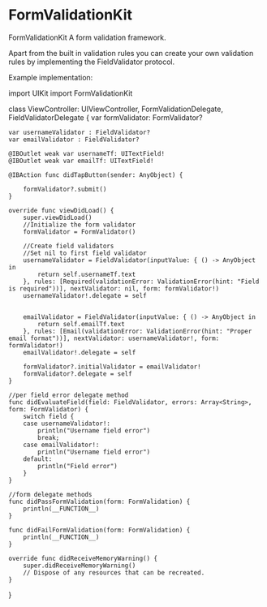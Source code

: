 FormValidationKit
=================

FormValidationKit
A form validation framework.

Apart from the built in validation rules you can create your own validation rules by implementing the FieldValidator protocol. 

Example implementation:

import UIKit
import FormValidationKit

class ViewController: UIViewController, FormValidationDelegate, FieldValidatorDelegate {
    var formValidator: FormValidator?

    var usernameValidator : FieldValidator?
    var emailValidator : FieldValidator?
    
    @IBOutlet weak var usernameTf: UITextField!
    @IBOutlet weak var emailTf: UITextField!

    @IBAction func didTapButton(sender: AnyObject) {
        
        formValidator?.submit()
    }
    
    override func viewDidLoad() {
        super.viewDidLoad()
        //Initialize the form validator
        formValidator = FormValidator()
        
        //Create field validators
        //Set nil to first field validator
        usernameValidator = FieldValidator(inputValue: { () -> AnyObject in
            return self.usernameTf.text
        }, rules: [Required(validationError: ValidationError(hint: "Field is required"))], nextValidator: nil, form: formValidator!)
        usernameValidator!.delegate = self
        
        
        emailValidator = FieldValidator(inputValue: { () -> AnyObject in
            return self.emailTf.text
        }, rules: [Email(validationError: ValidationError(hint: "Proper email format"))], nextValidator: usernameValidator!, form: formValidator!)
        emailValidator!.delegate = self
        
        formValidator?.initialValidator = emailValidator!
        formValidator?.delegate = self
    }

    //per field error delegate method
    func didEvaluateField(field: FieldValidator, errors: Array<String>, form: FormValidator) {
        switch field {
        case usernameValidator!:
            println("Username field error")
            break;
        case emailValidator!:
            println("Username field error")
        default:
            println("Field error")
        }
    }
    
    //form delegate methods
    func didPassFormValidation(form: FormValidation) {
        println(__FUNCTION__)
    }
    
    func didFailFormValidation(form: FormValidation) {
        println(__FUNCTION__)
    }
    
    override func didReceiveMemoryWarning() {
        super.didReceiveMemoryWarning()
        // Dispose of any resources that can be recreated.
    }
}
